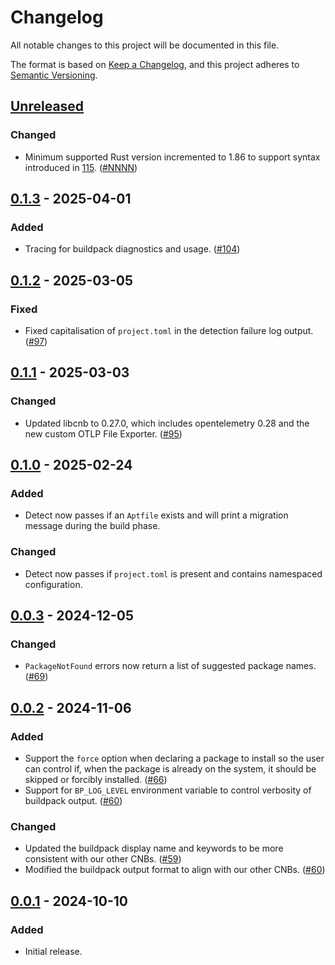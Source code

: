 # Changelog

All notable changes to this project will be documented in this file.

The format is based on [Keep a Changelog](https://keepachangelog.com/en/1.1.0/),
and this project adheres to [Semantic Versioning](https://semver.org/spec/v2.0.0.html).

## [Unreleased]

### Changed

- Minimum supported Rust version incremented to 1.86 to support syntax introduced in [115](https://github.com/heroku/buildpacks-deb-packages/pull/115). ([#NNNN](https://github.com/heroku/buildpacks-deb-packages/pull/NNNN))

## [0.1.3] - 2025-04-01

### Added

- Tracing for buildpack diagnostics and usage. ([#104](https://github.com/heroku/buildpacks-deb-packages/pull/104))

## [0.1.2] - 2025-03-05

### Fixed

- Fixed capitalisation of `project.toml` in the detection failure log output. ([#97](https://github.com/heroku/buildpacks-deb-packages/pull/97))

## [0.1.1] - 2025-03-03

### Changed

- Updated libcnb to 0.27.0, which includes opentelemetry 0.28 and the new custom OTLP File Exporter. ([#95](https://github.com/heroku/buildpacks-deb-packages/pull/95))

## [0.1.0] - 2025-02-24

### Added

- Detect now passes if an `Aptfile` exists and will print a migration message during the build phase.

### Changed

- Detect now passes if `project.toml` is present and contains namespaced configuration.

## [0.0.3] - 2024-12-05

### Changed

- `PackageNotFound` errors now return a list of suggested package names.
  ([#69](https://github.com/heroku/buildpacks-deb-packages/pull/69))

## [0.0.2] - 2024-11-06

### Added

- Support the `force` option when declaring a package to install so the user can control if, when the package is already
  on the system, it should be skipped or forcibly installed. ([#66](https://github.com/heroku/buildpacks-deb-packages/pull/66))
- Support for `BP_LOG_LEVEL` environment variable to control verbosity of buildpack output.
  ([#60](https://github.com/heroku/buildpacks-deb-packages/pull/60))

### Changed

- Updated the buildpack display name and keywords to be more consistent with our other
  CNBs. ([#59](https://github.com/heroku/buildpacks-deb-packages/pull/59))
- Modified the buildpack output format to align with our other
  CNBs. ([#60](https://github.com/heroku/buildpacks-deb-packages/pull/60))

## [0.0.1] - 2024-10-10

### Added

- Initial release.

[unreleased]: https://github.com/heroku/buildpacks-deb-packages/compare/v0.1.3...HEAD
[0.1.3]: https://github.com/heroku/buildpacks-deb-packages/compare/v0.1.2...v0.1.3
[0.1.2]: https://github.com/heroku/buildpacks-deb-packages/compare/v0.1.1...v0.1.2
[0.1.1]: https://github.com/heroku/buildpacks-deb-packages/compare/v0.1.0...v0.1.1
[0.1.0]: https://github.com/heroku/buildpacks-deb-packages/compare/v0.0.3...v0.1.0
[0.0.3]: https://github.com/heroku/buildpacks-deb-packages/compare/v0.0.2...v0.0.3
[0.0.2]: https://github.com/heroku/buildpacks-deb-packages/compare/v0.0.1...v0.0.2
[0.0.1]: https://github.com/heroku/buildpacks-deb-packages/releases/tag/v0.0.1
